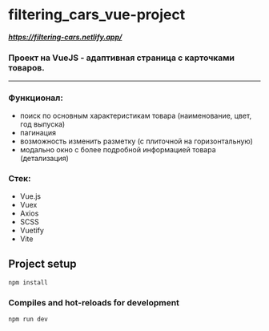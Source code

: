 # filtering_cars_vue-project
***<https://filtering-cars.netlify.app/>***
### **Проект на VueJS - адаптивная страница с карточками товаров.** 
***
### Функционал: 
* поиск по основным характеристикам товара (наименование, цвет, год выпуска)
* пагинация
* возможность изменить разметку (с плиточной на горизонтальную)
* модально окно с более подробной информацией товара (детализация)
### Стек: 
* Vue.js
* Vuex
* Axios
* SCSS
* Vuetify
* Vite


## Project setup
```
npm install
```

### Compiles and hot-reloads for development
```
npm run dev
```
